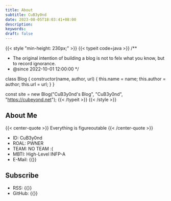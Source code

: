 ```yaml
---
title: About
subtitle: CuB3y0nd
date: 2023-08-05T18:03:41+08:00
description:
keywords:
draft: false
---
```


{{< style "min-height: 230px;" >}}
{{< typeit code=java >}}
/**
 * The original intention of building a blog is not to felx what you know, but to record ignorance.
 * @since 2022-10-01 12:00:00
 */

class Blog {
  constructor(name, author, url) {
    this.name = name;
    this.author = author;
    this.url = url;
  }
}

const site = new Blog("CuB3y0nd's Blog", "CuB3y0nd", "https://cubeyond.net");
{{< /typeit >}}
{{< /style >}}

## About Me

{{< center-quote >}}
Everything is figureoutable
{{< /center-quote >}}

- ID: CuB3y0nd
- ROAL: PWNER
- TEAM: NO TEAM :(
- MBTI: High-Level INFP-A
- E-Mail: {{<link href="mailto:root@cubeyond.net" content="root@cubeyond.net">}}

## Subscribe

- RSS: {{<link href="https://cubeyond.net/index.xml" content="RSS">}}
- GitHub: {{<link href="https://github.com/CuB3y0nd" content="CuB3y0nd">}}

